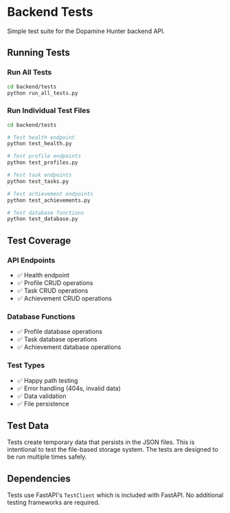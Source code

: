 # Backend Tests

Simple test suite for the Dopamine Hunter backend API.

## Running Tests

### Run All Tests
```bash
cd backend/tests
python run_all_tests.py
```

### Run Individual Test Files
```bash
cd backend/tests

# Test health endpoint
python test_health.py

# Test profile endpoints
python test_profiles.py

# Test task endpoints
python test_tasks.py

# Test achievement endpoints
python test_achievements.py

# Test database functions
python test_database.py
```

## Test Coverage

### API Endpoints
- ✅ Health endpoint
- ✅ Profile CRUD operations
- ✅ Task CRUD operations
- ✅ Achievement CRUD operations

### Database Functions
- ✅ Profile database operations
- ✅ Task database operations
- ✅ Achievement database operations

### Test Types
- ✅ Happy path testing
- ✅ Error handling (404s, invalid data)
- ✅ Data validation
- ✅ File persistence

## Test Data

Tests create temporary data that persists in the JSON files. This is intentional to test the file-based storage system. The tests are designed to be run multiple times safely.

## Dependencies

Tests use FastAPI's `TestClient` which is included with FastAPI. No additional testing frameworks are required.
